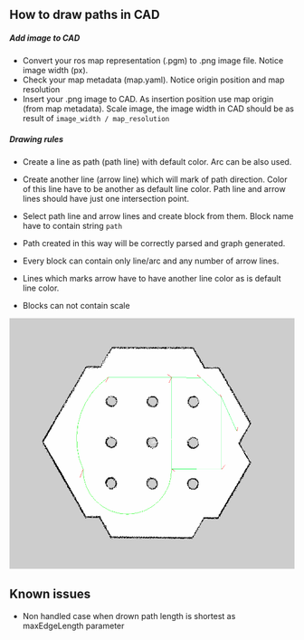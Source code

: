 ## How to draw paths in CAD
##### Add image to CAD
* Convert your ros map representation (.pgm) to .png image file. Notice image width (px).
* Check your map metadata (map.yaml). Notice origin position and map resolution
* Insert your .png image to CAD. As insertion position use map origin (from map metadata). Scale image, 
  the image width in CAD should be as result of `image_width / map_resolution`
  
##### Drawing rules
* Create a line as path (path line) with default color. Arc can be also used.
* Create another line (arrow line) which will mark of path direction. Color of this line have to be another 
  as default line color. Path line and arrow lines should have just one intersection point.
* Select path line and arrow lines and create block from them. Block name have to contain string `path`
* Path created in this way will be correctly parsed and graph generated.


* Every block can contain only line/arc and any number of arrow lines.
* Lines which marks arrow have to have another line color as is default line color.
* Blocks can not contain scale

![Paths example](drown_paths_example.png)


## Known issues
* Non handled case when drown path length is shortest as maxEdgeLength parameter 

